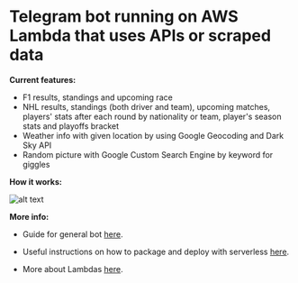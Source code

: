 # Telegram bot running on AWS Lambda that uses APIs or scraped data

**Current features:**

- F1 results, standings and upcoming race
- NHL results, standings (both driver and team), upcoming matches, players' stats after each round by nationality or team, player's season stats and playoffs bracket
- Weather info with given location by using Google Geocoding and Dark Sky API
- Random picture with Google Custom Search Engine by keyword for giggles

**How it works:**

![alt text](https://i.imgur.com/Kn0MwHS.png)


**More info:**

- Guide for general bot [here](https://github.com/jonatasbaldin/serverless-telegram-bot).

- Useful instructions on how to package and deploy with serverless [here](https://serverless.com/blog/serverless-python-packaging/).

- More about Lambdas [here](https://aws.amazon.com/lambda/).